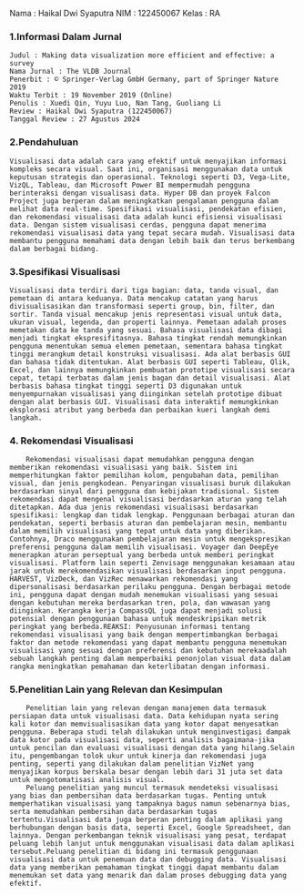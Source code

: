 Nama : Haikal Dwi Syaputra
NIM : 122450067
Kelas : RA

### 1.Informasi Dalam Jurnal
	Judul : Making data visualization more efficient and effective: a survey
	Nama Jurnal : The VLDB Journal
	Penerbit : © Springer-Verlag GmbH Germany, part of Springer Nature 2019
	Waktu Terbit : 19 November 2019 (Online)
	Penulis : Xuedi Qin, Yuyu Luo, Nan Tang, Guoliang Li 
	Review : Haikal Dwi Syaputra (122450067)
	Tanggal Review : 27 Agustus 2024

### 2.Pendahuluan
    Visualisasi data adalah cara yang efektif untuk menyajikan informasi kompleks secara visual. Saat ini, organisasi menggunakan data untuk keputusan strategis dan operasional. Teknologi seperti D3, Vega-Lite, VizQL, Tableau, dan Microsoft Power BI mempermudah pengguna berinteraksi dengan visualisasi data. Hyper DB dan proyek Falcon Project juga berperan dalam meningkatkan pengalaman pengguna dalam melihat data real-time. Spesifikasi visualisasi, pendekatan efisien, dan rekomendasi visualisasi data adalah kunci efisiensi visualisasi data. Dengan sistem visualisasi cerdas, pengguna dapat menerima rekomendasi visualisasi data yang tepat secara mudah. Visualisasi data membantu pengguna memahami data dengan lebih baik dan terus berkembang dalam berbagai bidang.

### 3.Spesifikasi Visualisasi
    Visualisasi data terdiri dari tiga bagian: data, tanda visual, dan pemetaan di antara keduanya. Data mencakup catatan yang harus divisualisasikan dan transformasi seperti group, bin, filter, dan sortir. Tanda visual mencakup jenis representasi visual untuk data, ukuran visual, legenda, dan properti lainnya. Pemetaan adalah proses memetakan data ke tanda yang sesuai. Bahasa visualisasi data dibagi menjadi tingkat ekspresifitasnya. Bahasa tingkat rendah memungkinkan pengguna menentukan semua elemen pemetaan, sementara bahasa tingkat tinggi merangkum detail konstruksi visualisasi. Ada alat berbasis GUI dan bahasa tidak ditentukan. Alat berbasis GUI seperti Tableau, Qlik, Excel, dan lainnya memungkinkan pembuatan prototipe visualisasi secara cepat, tetapi terbatas dalam jenis bagan dan detail visualisasi. Alat berbasis bahasa tingkat tinggi seperti D3 digunakan untuk menyempurnakan visualisasi yang diinginkan setelah prototipe dibuat dengan alat berbasis GUI. Visualisasi data interaktif memungkinkan eksplorasi atribut yang berbeda dan perbaikan kueri langkah demi langkah.

### 4. Rekomendasi Visualisasi
        Rekomendasi visualisasi dapat memudahkan pengguna dengan memberikan rekomendasi visualisasi yang baik. Sistem ini memperhitungkan faktor pemilihan kolom, pengubahan data, pemilihan visual, dan jenis pengkodean. Penyaringan visualisasi buruk dilakukan berdasarkan sinyal dari pengguna dan kebijakan tradisional. Sistem rekomendasi dapat mengenal visualisasi berdasarkan aturan yang telah ditetapkan. Ada dua jenis rekomendasi visualisasi berdasarkan spesifikasi: lengkap dan tidak lengkap. Penggunaan berbagai aturan dan pendekatan, seperti berbasis aturan dan pembelajaran mesin, membantu dalam memilih visualisasi yang tepat untuk data yang diberikan. Contohnya, Draco menggunakan pembelajaran mesin untuk mengekspresikan preferensi pengguna dalam memilih visualisasi. Voyager dan DeepEye menerapkan aturan perseptual yang berbeda untuk memberi peringkat visualisasi. Platform lain seperti Zenvisage menggunakan kesamaan atau jarak untuk merekomendasikan visualisasi berdasarkan input pengguna. HARVEST, VizDeck, dan VizRec menawarkan rekomendasi yang dipersonalisasi berdasarkan perilaku pengguna. Dengan berbagai metode ini, pengguna dapat dengan mudah menemukan visualisasi yang sesuai dengan kebutuhan mereka berdasarkan tren, pola, dan wawasan yang diinginkan. Kerangka kerja CompassQL juga dapat menjadi solusi potensial dengan penggunaan bahasa untuk mendeskripsikan metrik peringkat yang berbeda.REAKSI: Penyusunan informasi tentang rekomendasi visualisasi yang baik dengan mempertimbangkan berbagai faktor dan metode rekomendasi yang dapat membantu pengguna menemukan visualisasi yang sesuai dengan preferensi dan kebutuhan merekaadalah sebuah langkah penting dalam memperbaiki penonjolan visual data dalam rangka meningkatkan pemahaman dan keterlibatan dengan informasi.

### 5.Penelitian Lain yang Relevan dan Kesimpulan
        Penelitian lain yang relevan dengan manajemen data termasuk persiapan data untuk visualisasi data. Data kehidupan nyata sering kali kotor dan memvisualisasikan data yang kotor dapat menyesatkan pengguna. Beberapa studi telah dilakukan untuk menginvestigasi dampak data kotor pada visualisasi data, seperti analisis bagaimana-jika untuk pencilan dan evaluasi visualisasi dengan data yang hilang.Selain itu, pengembangan tolok ukur untuk kinerja dan rekomendasi juga penting, seperti yang dilakukan dalam penelitian VizNet yang menyajikan korpus berskala besar dengan lebih dari 31 juta set data untuk mengotomatisasi analisis visual.
        Peluang penelitian yang muncul termasuk mendeteksi visualisasi yang bias dan pembersihan data berdasarkan tugas. Penting untuk memperhatikan visualisasi yang tampaknya bagus namun sebenarnya bias, serta memudahkan pembersihan data berdasarkan tugas tertentu.Visualisasi data juga berperan penting dalam aplikasi yang berhubungan dengan basis data, seperti Excel, Google Spreadsheet, dan lainnya. Dengan perkembangan teknik visualisasi yang pesat, terdapat peluang lebih lanjut untuk menggunakan visualisasi data dalam aplikasi tersebut.Peluang penelitian di bidang ini termasuk penggunaan visualisasi data untuk penemuan data dan debugging data. Visualisasi data yang memberikan pemahaman tingkat tinggi dapat membantu dalam menemukan set data yang menarik dan dalam proses debugging data yang efektif.
